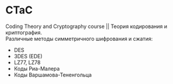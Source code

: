 # CTaC
Coding Theory and Cryptography course || Теория кодирования и криптография.<br>
Различные методы симметричного шифрования и сжатия:
* DES
* 3DES (EDE)
* LZ77, LZ78
* Коды Риа-Малера
* Коды Варшамова-Тененгольца
